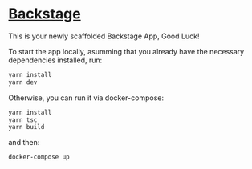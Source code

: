 # [Backstage](https://backstage.io)

This is your newly scaffolded Backstage App, Good Luck!

To start the app locally, asumming that you already have the necessary dependencies installed, run:

```sh
yarn install
yarn dev
```

Otherwise, you can run it via docker-compose:

```sh
yarn install
yarn tsc
yarn build
```

and then:
```sh
docker-compose up
```
